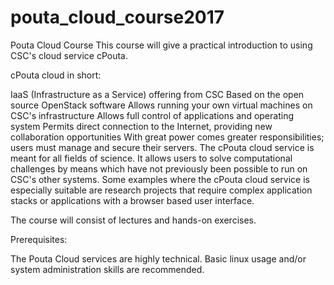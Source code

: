 # pouta_cloud_course2017
Pouta Cloud Course
This course will give a practical introduction to using CSC's cloud service cPouta.

cPouta cloud in short:

IaaS (Infrastructure as a Service) offering from CSC
Based on the open source OpenStack software
Allows running your own virtual machines on CSC's infrastructure
Allows full control of applications and operating system
Permits direct connection to the Internet, providing new collaboration opportunities
With great power comes greater responsibilities; users must manage and secure their servers. 
The cPouta cloud service is meant for all fields of science. It allows users to solve computational challenges by means which have not previously been possible to run on CSC's other systems. Some examples where the cPouta cloud service is especially suitable are research projects that require complex application stacks or applications with a browser based user interface.

The course will consist of lectures and hands-on exercises.

Prerequisites:

The Pouta Cloud services are highly technical. Basic linux usage and/or system administration skills are recommended.

